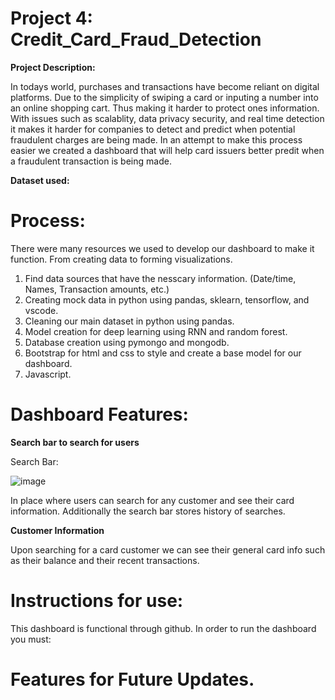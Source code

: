 # Project 4: Credit_Card_Fraud_Detection

**Project Description:**

In todays world, purchases and transactions have become reliant on digital platforms. Due to the simplicity of swiping a card or inputing a number into an online shopping cart. Thus making it harder to protect ones information. With issues such as scalablity, data privacy security, and real time detection it makes it harder for companies to detect and predict when potential fraudulent charges are being made. In an attempt to make this process easier we created a dashboard that will help card issuers better predit when a fraudulent transaction is being made. 


**Dataset used:**



# Process:

There were many resources we used to develop our dashboard to make it function. From creating data to forming visualizations.
  1. Find data sources that have the nesscary information. (Date/time, Names, Transaction amounts, etc.)
  2. Creating mock data in python using pandas, sklearn, tensorflow, and vscode.
  3. Cleaning our main dataset in python using pandas.
  4. Model creation for deep learning using RNN and random forest. 
  5. Database creation using pymongo and mongodb.
  6. Bootstrap for html and css to style and create a base model for our dashboard.
  7. Javascript.

# Dashboard Features: 

**Search bar to search for users**

Search Bar:

![image](https://github.com/user-attachments/assets/68dfb450-b997-49da-9aa0-c6f2dc7b5b8d)


In place where users can search for any customer and see their card information.
Additionally the search bar stores history of searches.

**Customer Information**

Upon searching for a card customer we can see their general card info such as their balance and their recent transactions. 




# Instructions for use: 

This dashboard is functional through github. In order to run the dashboard you must: 


# Features for Future Updates.

  



